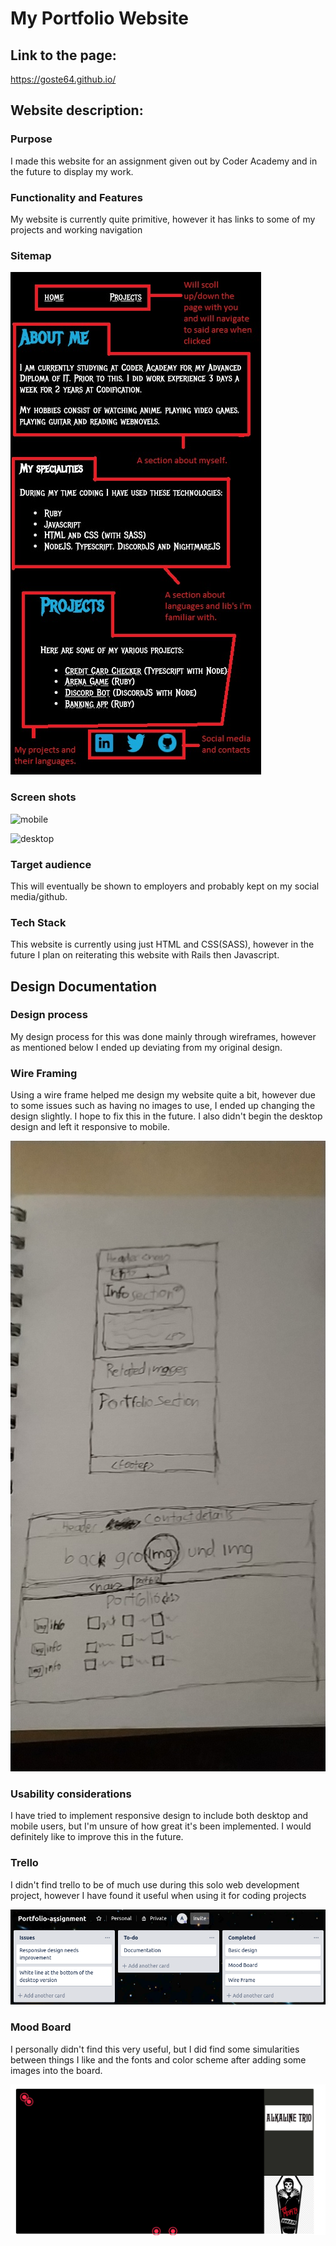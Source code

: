# My Portfolio Website

## Link to the page:

https://goste64.github.io/

## Website description:

### Purpose 

I made this website for an assignment given out by Coder Academy and in the future to display my work.

### Functionality and Features

My website is currently quite primitive, however it has links to some of my projects and working navigation

### Sitemap 

![Sitemap](./docs/images/sitemap.jpg)

### Screen shots

![mobile](./docs/images/sitescreenshot2)

![desktop](./docs/images/sitescreenshot1)

### Target audience

This will eventually be shown to employers and probably kept on my social media/github.

### Tech Stack

This website is currently using just HTML and CSS(SASS), however in the future I plan on reiterating this website with Rails then Javascript.

## Design Documentation

### Design process

My design process for this was done mainly through wireframes, however as mentioned below I ended up deviating from my original design.

### Wire Framing

Using a wire frame helped me design my website quite a bit, however due to some issues such as having no images to use, I ended up changing the design slightly. I hope to fix this in the future. I also didn't begin the desktop design and left it responsive to mobile.

![Wire Frame](./docs/images/wireframe.jpg)

### Usability considerations

I have tried to implement responsive design to include both desktop and mobile users, but I'm unsure of how great it's been implemented. I would definitely like to improve this in the future.



### Trello

I didn't find trello to be of much use during this solo web development project, however I have found it useful when using it for coding projects 

![Trello board](./docs/images/trello.png)

### Mood Board 

I personally didn't find this very useful, but I did find some simularities between things I like and the fonts and color scheme after adding some images into the board.

![Mood board](./docs/images/moodboard.png)


